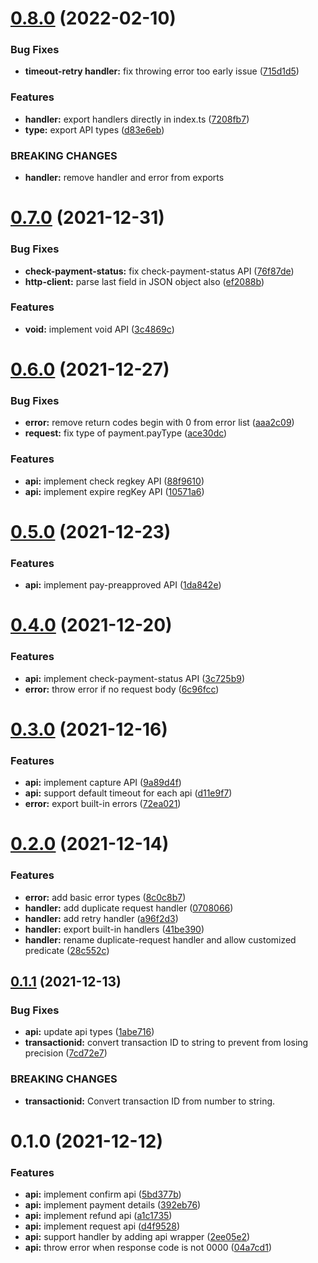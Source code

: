 # [0.8.0](https://github.com/enylin/line-pay-merchant/compare/v0.7.0...v0.8.0) (2022-02-10)


### Bug Fixes

* **timeout-retry handler:** fix throwing error too early issue ([715d1d5](https://github.com/enylin/line-pay-merchant/commit/715d1d527342724ada525f359dff131eb7651fae))


### Features

* **handler:** export handlers directly in index.ts ([7208fb7](https://github.com/enylin/line-pay-merchant/commit/7208fb7ba66adcc75da3ef459ac66106a80b9430))
* **type:** export API types ([d83e6eb](https://github.com/enylin/line-pay-merchant/commit/d83e6eb1c64a7457f183d264fe2501b6fda2c4e0))


### BREAKING CHANGES

* **handler:** remove handler and error from exports



# [0.7.0](https://github.com/enylin/line-pay-merchant/compare/v0.6.0...v0.7.0) (2021-12-31)


### Bug Fixes

* **check-payment-status:** fix check-payment-status API ([76f87de](https://github.com/enylin/line-pay-merchant/commit/76f87de6923146cb1a9e1b1ddde00decefb6b153))
* **http-client:** parse last field in JSON object also ([ef2088b](https://github.com/enylin/line-pay-merchant/commit/ef2088bfe1e2b94dd0625497c98952a4db5fb3f5))


### Features

* **void:** implement void API ([3c4869c](https://github.com/enylin/line-pay-merchant/commit/3c4869c462c42b97a38b9a6ab19d2bd4849127cd))



# [0.6.0](https://github.com/enylin/line-pay-merchant/compare/v0.5.0...v0.6.0) (2021-12-27)


### Bug Fixes

* **error:** remove return codes begin with 0 from error list ([aaa2c09](https://github.com/enylin/line-pay-merchant/commit/aaa2c097be2113431dff1df57558752523e03b4f))
* **request:** fix type of payment.payType ([ace30dc](https://github.com/enylin/line-pay-merchant/commit/ace30dcaef895da04eeeb17629eb1eb3bc20a886))


### Features

* **api:** implement check regkey API ([88f9610](https://github.com/enylin/line-pay-merchant/commit/88f9610351e3ae17f6f5b295cc773a9ae8f75ec1))
* **api:** implement expire regKey API ([10571a6](https://github.com/enylin/line-pay-merchant/commit/10571a6468af1cba02fb981c1f5f0611b38dc9c6))



# [0.5.0](https://github.com/enylin/line-pay-merchant/compare/v0.4.0...v0.5.0) (2021-12-23)


### Features

* **api:** implement pay-preapproved API ([1da842e](https://github.com/enylin/line-pay-merchant/commit/1da842e61778cdcbeb7b4bf709e388c97f0e7352))



# [0.4.0](https://github.com/enylin/line-pay-merchant/compare/v0.3.0...v0.4.0) (2021-12-20)


### Features

* **api:** implement check-payment-status API ([3c725b9](https://github.com/enylin/line-pay-merchant/commit/3c725b9de5cb210a4c6c703357d14b06a260f67e))
* **error:** throw error if no request body ([6c96fcc](https://github.com/enylin/line-pay-merchant/commit/6c96fcc81f30809199604516a98919db342dd5af))



# [0.3.0](https://github.com/enylin/line-pay-merchant/compare/v0.2.0...v0.3.0) (2021-12-16)


### Features

* **api:** implement capture API ([9a89d4f](https://github.com/enylin/line-pay-merchant/commit/9a89d4fb433d72f228d5c12f20b40818c90575dc))
* **api:** support default timeout for each api ([d11e9f7](https://github.com/enylin/line-pay-merchant/commit/d11e9f70407701afdc162f06e27d3d6c54513725))
* **error:** export built-in errors ([72ea021](https://github.com/enylin/line-pay-merchant/commit/72ea0217f86a27ed2562ae4a7c06ae69aa3fb5d5))



# [0.2.0](https://github.com/enylin/line-pay-merchant/compare/v0.1.1...v0.2.0) (2021-12-14)


### Features

* **error:** add basic error types ([8c0c8b7](https://github.com/enylin/line-pay-merchant/commit/8c0c8b70d24099f6f454ea83d4f97cb445ac60d7))
* **handler:** add duplicate request handler ([0708066](https://github.com/enylin/line-pay-merchant/commit/0708066c4ea6b75d149a420b1a0ea3a5ca88e920))
* **handler:** add retry handler ([a96f2d3](https://github.com/enylin/line-pay-merchant/commit/a96f2d371f1db6f5185e098f4edd440f5d6aebf3))
* **handler:** export built-in handlers ([41be390](https://github.com/enylin/line-pay-merchant/commit/41be3904811b6c78f1b39344da8f6859a1409932))
* **handler:** rename duplicate-request handler and allow customized predicate ([28c552c](https://github.com/enylin/line-pay-merchant/commit/28c552c191ca66eac0d615bfb2ddd881a79ef5c0))



## [0.1.1](https://github.com/enylin/line-pay-merchant/compare/v0.1.0...v0.1.1) (2021-12-13)


### Bug Fixes

* **api:** update api types ([1abe716](https://github.com/enylin/line-pay-merchant/commit/1abe71688f2b0fb86f4bafe7f27a24aa63698d9a))
* **transactionid:** convert transaction ID to string to prevent from losing precision ([7cd72e7](https://github.com/enylin/line-pay-merchant/commit/7cd72e7c6d7f245317fb04756110bd36afbc27c3))


### BREAKING CHANGES

* **transactionid:** Convert transaction ID from number to string.



# 0.1.0 (2021-12-12)


### Features

* **api:** implement confirm api ([5bd377b](https://github.com/enylin/line-pay-merchant/commit/5bd377b850d5a99acde155575d8e1b0cdb493779))
* **api:** implement payment details ([392eb76](https://github.com/enylin/line-pay-merchant/commit/392eb763c5060fcc1c13d7d7b36fa25a31a89ecb))
* **api:** implement refund api ([a1c1735](https://github.com/enylin/line-pay-merchant/commit/a1c1735f6ba139d8192814c390a7cca2562d77de))
* **api:** implement request api ([d4f9528](https://github.com/enylin/line-pay-merchant/commit/d4f9528d889ff8e33cbfae2587f7e8c8747e67dc))
* **api:** support handler by adding api wrapper ([2ee05e2](https://github.com/enylin/line-pay-merchant/commit/2ee05e2658acd9bc1b1a1ffc52aaf0ce5223ebdf))
* **api:** throw error when response code is not 0000 ([04a7cd1](https://github.com/enylin/line-pay-merchant/commit/04a7cd10686a18bdece6bf146dc5c878f10a25aa))



